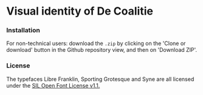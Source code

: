 # Visual identity of De Coalitie

### Installation
For non-technical users: download the `.zip` by clicking on the 'Clone or download' button in the Github repository view, and then on 'Download ZIP'.

### License
The typefaces Libre Franklin, Sporting Grotesque and Syne are all licensed under the [SIL Open Font License v1.1.](http://scripts.sil.org/OFL)
